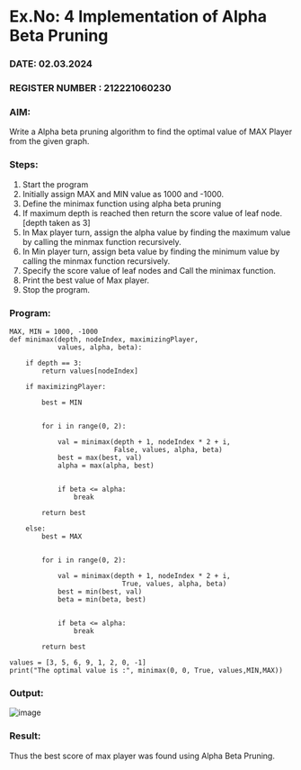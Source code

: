 # Ex.No: 4   Implementation of Alpha Beta Pruning 
### DATE: 02.03.2024                                                                         
### REGISTER NUMBER : 212221060230
### AIM: 
Write a Alpha beta pruning algorithm to find the optimal value of MAX Player from the given graph.
### Steps:
1. Start the program
2. Initially  assign MAX and MIN value as 1000 and -1000.
3.  Define the minimax function  using alpha beta pruning
4.  If maximum depth is reached then return the score value of leaf node. [depth taken as 3]
5.  In Max player turn, assign the alpha value by finding the maximum value by calling the minmax function recursively.
6.  In Min player turn, assign beta value by finding the minimum value by calling the minmax function recursively.
7.  Specify the score value of leaf nodes and Call the minimax function.
8.  Print the best value of Max player.
9.  Stop the program. 

### Program:
```
MAX, MIN = 1000, -1000
def minimax(depth, nodeIndex, maximizingPlayer,
            values, alpha, beta):

    if depth == 3:
        return values[nodeIndex]
 
    if maximizingPlayer:
      
        best = MIN
 
        
        for i in range(0, 2):
             
            val = minimax(depth + 1, nodeIndex * 2 + i,
                          False, values, alpha, beta)
            best = max(best, val)
            alpha = max(alpha, best)
 
            
            if beta <= alpha:
                break
          
        return best
      
    else:
        best = MAX
 
        
        for i in range(0, 2):
          
            val = minimax(depth + 1, nodeIndex * 2 + i,
                            True, values, alpha, beta)
            best = min(best, val)
            beta = min(beta, best)
 
            
            if beta <= alpha:
                break
          
        return best
      
values = [3, 5, 6, 9, 1, 2, 0, -1] 
print("The optimal value is :", minimax(0, 0, True, values,MIN,MAX))

```




### Output:
![image](https://github.com/Immanuel0208/AI_Lab_2023-24/assets/123659657/d38e8f03-462e-4d24-b186-62ebc5f466d7)



### Result:
Thus the best score of max player was found using Alpha Beta Pruning.
